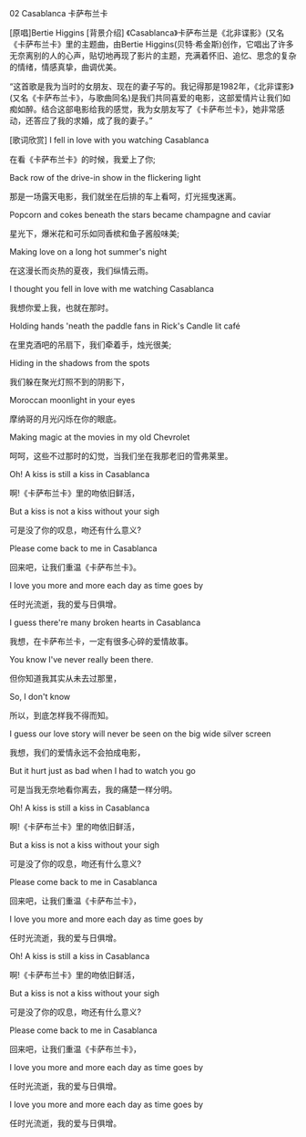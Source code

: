 02 Casablanca 卡萨布兰卡

[原唱]Bertie Higgins
[背景介绍]
《Casablanca》卡萨布兰是《北非谍影》(又名《卡萨布兰卡》里的主题曲，由Bertie Higgins(贝特·希金斯)创作，它唱出了许多无奈离别的人的心声，贴切地再现了影片的主题，充满着怀旧、追忆、思念的复杂的情绪，情感真挚，曲调优美。

“这首歌是我为当时的女朋友、现在的妻子写的。我记得那是1982年，《北非谍影》(又名《卡萨布兰卡》，与歌曲同名)是我们共同喜爱的电影，这部爱情片让我们如痴如醉。结合这部电影给我的感觉，我为女朋友写了《卡萨布兰卡》，她非常感动，还答应了我的求婚，成了我的妻子。”

[歌词欣赏]
I fell in love with you watching Casablanca

在看《卡萨布兰卡》的时候，我爱上了你;

Back row of the drive-in show in the flickering light

那是一场露天电影，我们就坐在后排的车上看呵，灯光摇曳迷离。

Popcorn and cokes beneath the stars became champagne and caviar

星光下，爆米花和可乐如同香槟和鱼子酱般味美;

Making love on a long hot summer's night

在这漫长而炎热的夏夜，我们纵情云雨。

I thought you fell in love with me watching Casablanca

我想你爱上我，也就在那时。

Holding hands 'neath the paddle fans in Rick's Candle lit café

在里克酒吧的吊扇下，我们牵着手，烛光很美;

Hiding in the shadows from the spots

我们躲在聚光灯照不到的阴影下，

Moroccan moonlight in your eyes

摩纳哥的月光闪烁在你的眼底。

Making magic at the movies in my old Chevrolet

呵呵，这些不过那时的幻觉，当我们坐在我那老旧的雪弗莱里。

Oh! A kiss is still a kiss in Casablanca

啊!《卡萨布兰卡》里的吻依旧鲜活，

But a kiss is not a kiss without your sigh

可是没了你的叹息，吻还有什么意义?

Please come back to me in Casablanca

回来吧，让我们重温《卡萨布兰卡》。

I love you more and more each day as time goes by

任时光流逝，我的爱与日俱增。

I guess there're many broken hearts in Casablanca

我想，在卡萨布兰卡，一定有很多心碎的爱情故事。

You know I've never really been there.

但你知道我其实从未去过那里，

So, I don't know

所以，到底怎样我不得而知。

I guess our love story will never be seen on the big wide silver screen

我想，我们的爱情永远不会拍成电影，

But it hurt just as bad when I had to watch you go

可是当我无奈地看你离去，我的痛楚一样分明。

Oh! A kiss is still a kiss in Casablanca

啊!《卡萨布兰卡》里的吻依旧鲜活，

But a kiss is not a kiss without your sigh

可是没了你的叹息，吻还有什么意义?

Please come back to me in Casablanca

回来吧，让我们重温《卡萨布兰卡》，

I love you more and more each day as time goes by

任时光流逝，我的爱与日俱增。

Oh! A kiss is still a kiss in Casablanca

啊!《卡萨布兰卡》里的吻依旧鲜活，

But a kiss is not a kiss without your sigh

可是没了你的叹息，吻还有什么意义?

Please come back to me in Casablanca

回来吧，让我们重温《卡萨布兰卡》，

I love you more and more each day as time goes by

任时光流逝，我的爱与日俱增。

I love you more and more each day as time goes by

任时光流逝，我的爱与日俱增。


